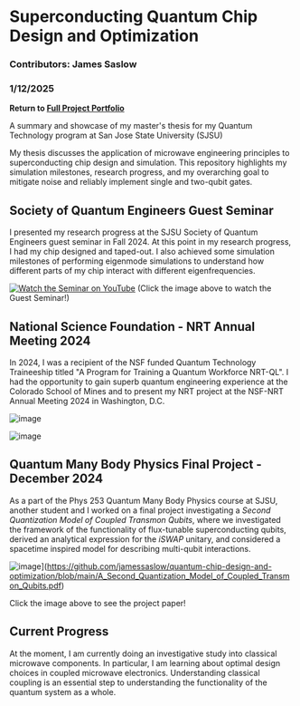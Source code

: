 # Superconducting Quantum Chip Design and Optimization

### Contributors: James Saslow
### 1/12/2025

<b> Return to [Full Project Portfolio](https://github.com/jamessaslow/portfolio) </b>

A summary and showcase of my master's thesis for my Quantum Technology program at San Jose State University (SJSU)

My thesis discusses the application of microwave engineering principles to superconducting chip design and simulation. This repository highlights my simulation milestones, research progress, and my overarching goal to mitigate noise and reliably implement single and two-qubit gates.

## Society of Quantum Engineers Guest Seminar

I presented my research progress at the SJSU Society of Quantum Engineers guest seminar in Fall 2024.
At this point in my research progress, I had my chip designed and taped-out. I also achieved some simulation milestones of performing eigenmode simulations to understand how different parts of my chip interact with different eigenfrequencies.

[![Watch the Seminar on YouTube](https://img.youtube.com/vi/r9jCh_YBCD0/maxresdefault.jpg)](https://www.youtube.com/watch?v=r9jCh_YBCD0)
(Click the image above to watch the Guest Seminar!)



## National Science Foundation - NRT Annual Meeting 2024

In 2024, I was a recipient of the NSF funded Quantum Technology Traineeship titled "A Program for Training a Quantum Workforce NRT-QL". I had the opportunity to gain superb quantum engineering experience at the Colorado School of Mines and to present my NRT project at the NSF-NRT Annual Meeting 2024 in Washington, D.C.

![image](https://github.com/user-attachments/assets/6566d68d-decd-4d0a-9599-f64ae88df59a)

![image](https://github.com/user-attachments/assets/7f3ec8ae-627d-497d-83fc-f0ffc01a0f25)

## Quantum Many Body Physics Final Project - December 2024

As a part of the Phys 253 Quantum Many Body Physics course at SJSU, another student and I worked on a final project investigating a *Second Quantization Model of Coupled Transmon Qubits*, where we investigated the framework of the functionality of flux-tunable superconducting qubits, derived an analytical expression for the $iSWAP$ unitary, and considered a spacetime inspired model for describing multi-qubit interactions.

![image](https://github.com/user-attachments/assets/72442bd2-e915-4d40-88cc-6f8167c81880)](https://github.com/jamessaslow/quantum-chip-design-and-optimization/blob/main/A_Second_Quantization_Model_of_Coupled_Transmon_Qubits.pdf)


Click the image above to see the project paper!




## Current Progress

At the moment, I am currently doing an investigative study into classical microwave components. In particular, I am learning about optimal design choices in coupled microwave electronics. Understanding classical coupling is an essential step to understanding the functionality of the quantum system as a whole.
